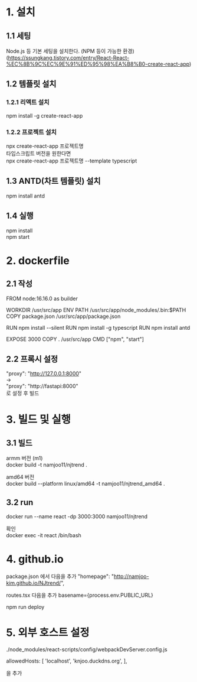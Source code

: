 # 1. 설치
## 1.1 세팅
Node.js 등 기본 세팅을 설치한다. (NPM 등이 가능한 환경)  
(https://ssungkang.tistory.com/entry/React-React-%EC%8B%9C%EC%9E%91%ED%95%98%EA%B8%B0-create-react-app)

## 1.2 템플릿 설치
### 1.2.1 리액트 설치
npm install -g create-react-app
### 1.2.2 프로젝트 설치
npx create-react-app 프로젝트명  
타입스크립트 버전을 원한다면  
npx create-react-app 프로젝트명  --template typescript  

## 1.3 ANTD(차트 템플릿) 설치
npm install antd  

## 1.4 실행
npm install  
npm start  

# 2. dockerfile
## 2.1 작성
FROM node:16.16.0 as builder

WORKDIR /usr/src/app
ENV PATH /usr/src/app/node_modules/.bin:$PATH
COPY package.json /usr/src/app/package.json

RUN npm install --silent
RUN npm install -g typescript
RUN npm install antd  

EXPOSE 3000
COPY . /usr/src/app
CMD ["npm", "start"]

## 2.2 프록시 설정   
"proxy": "http://127.0.0.1:8000"  
->  
"proxy": "http://fastapi:8000"  
로 설정 후 빌드

# 3. 빌드 및 실행
## 3.1 빌드
armm 버전 (m1)  
docker build -t namjoo11/njtrend .    

amd64 버전  
docker build --platform linux/amd64 -t namjoo11/njtrend_amd64 . 
## 3.2 run
docker run --name react -dp 3000:3000 namjoo11/njtrend

확인  
docker exec -it react /bin/bash  

# 4. github.io
package.json 에서 다음을 추가
"homepage": "http://namjoo-kim.github.io/NJtrend/",

routes.tsx 다음을 추가
basename={process.env.PUBLIC_URL}

npm run deploy

# 5. 외부 호스트 설정
./node_modules/react-scripts/config/webpackDevServer.config.js

allowedHosts: [
    'localhost',
    'knjoo.duckdns.org',
],

을 추가
<!-- # Getting Started with Create React App

This project was bootstrapped with [Create React App](https://github.com/facebook/create-react-app).

## Available Scripts

In the project directory, you can run:

### `npm start`

Runs the app in the development mode.\
Open [http://localhost:3000](http://localhost:3000) to view it in the browser.

The page will reload if you make edits.\
You will also see any lint errors in the console.

### `npm test`

Launches the test runner in the interactive watch mode.\
See the section about [running tests](https://facebook.github.io/create-react-app/docs/running-tests) for more information.

### `npm run build`

Builds the app for production to the `build` folder.\
It correctly bundles React in production mode and optimizes the build for the best performance.

The build is minified and the filenames include the hashes.\
Your app is ready to be deployed!

See the section about [deployment](https://facebook.github.io/create-react-app/docs/deployment) for more information.

### `npm run eject`

**Note: this is a one-way operation. Once you `eject`, you can’t go back!**

If you aren’t satisfied with the build tool and configuration choices, you can `eject` at any time. This command will remove the single build dependency from your project.

Instead, it will copy all the configuration files and the transitive dependencies (webpack, Babel, ESLint, etc) right into your project so you have full control over them. All of the commands except `eject` will still work, but they will point to the copied scripts so you can tweak them. At this point you’re on your own.

You don’t have to ever use `eject`. The curated feature set is suitable for small and middle deployments, and you shouldn’t feel obligated to use this feature. However we understand that this tool wouldn’t be useful if you couldn’t customize it when you are ready for it.

## Learn More

You can learn more in the [Create React App documentation](https://facebook.github.io/create-react-app/docs/getting-started).

To learn React, check out the [React documentation](https://reactjs.org/). -->
